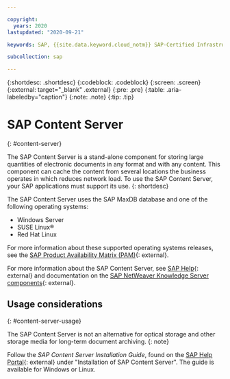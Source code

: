 ```yaml
---

copyright:
  years: 2020
lastupdated: "2020-09-21"

keywords: SAP, {{site.data.keyword.cloud_notm}} SAP-Certified Infrastructure, {{site.data.keyword.ibm_cloud_sap}}, SAP Workloads

subcollection: sap

---
```


{:shortdesc: .shortdesc}
{:codeblock: .codeblock}
{:screen: .screen}
{:external: target="_blank" .external}
{:pre: .pre}
{:table: .aria-labeledby="caption"}
{:note: .note}
{:tip: .tip}

# SAP Content Server
{: #content-server}

The SAP Content Server is a stand-alone component for storing large quantities of electronic documents in any format and with any content. This component can cache the content from several locations the business operates in which reduces network load. To use the SAP Content Server, your SAP applications must support its use.
{: shortdesc}

The SAP Content Server uses the SAP MaxDB database and one of the following operating systems:
* Windows Server
* SUSE Linux&reg;
* Red Hat Linux  

For more information about these supported operating systems releases, see the [SAP Product Availability Matrix (PAM)](https://support.sap.com/en/release-upgrade-maintenance.html#section_1969201630){: external}.

For more information about the SAP Content Server, see [SAP Help](https://help.sap.com/viewer/index){: external} and documentation on the [SAP NetWeaver Knowledge Server components](https://help.sap.com/viewer/3ad3ba0715c5422eae08578d4c40328d/latest/en-US/4cff90895b605dc6e10000000a42189c.html){: external}.



## Usage considerations
{: #content-server-usage}

The SAP Content Server is not an alternative for optical storage and other storage media for long-term document archiving.
{: note}

Follow the _SAP Content Server Installation Guide_, found on the [SAP Help Portal](https://help.sap.com/viewer/index){: external} under "Installation of SAP Content Server". The guide is available for Windows or Linux.

